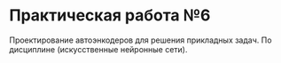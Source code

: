 # Практическая работа №6
Проектирование автоэнкодеров для решения прикладных задач. По дисциплине (искусственные нейронные сети).
